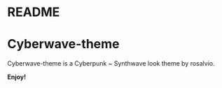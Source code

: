 # README
# Cyberwave-theme

Cyberwave-theme is a Cyberpunk ~ Synthwave look theme by rosalvio.

**Enjoy!**
